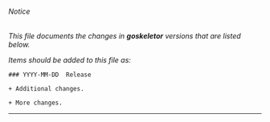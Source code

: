 ###### Notice

*This file documents the changes in **goskeletor** versions that are listed below.*

*Items should be added to this file as:*

	### YYYY-MM-DD  Release

	+ Additional changes.

	+ More changes.

* * *


